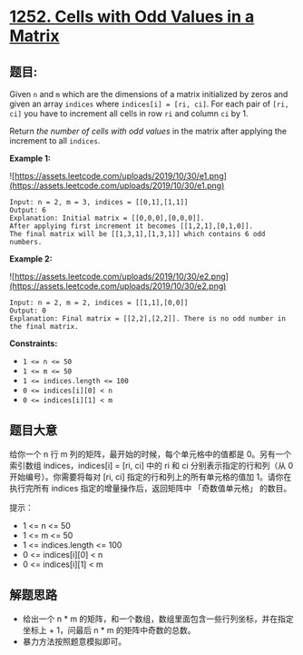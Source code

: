 # [1252. Cells with Odd Values in a Matrix](https://leetcode.com/problems/cells-with-odd-values-in-a-matrix/)


## 题目:

Given `n` and `m` which are the dimensions of a matrix initialized by zeros and given an array `indices` where `indices[i] = [ri, ci]`. For each pair of `[ri, ci]` you have to increment all cells in row `ri` and column `ci` by 1.

Return *the number of cells with odd values* in the matrix after applying the increment to all `indices`.

**Example 1:**

![https://assets.leetcode.com/uploads/2019/10/30/e1.png](https://assets.leetcode.com/uploads/2019/10/30/e1.png)

    Input: n = 2, m = 3, indices = [[0,1],[1,1]]
    Output: 6
    Explanation: Initial matrix = [[0,0,0],[0,0,0]].
    After applying first increment it becomes [[1,2,1],[0,1,0]].
    The final matrix will be [[1,3,1],[1,3,1]] which contains 6 odd numbers.

**Example 2:**

![https://assets.leetcode.com/uploads/2019/10/30/e2.png](https://assets.leetcode.com/uploads/2019/10/30/e2.png)

    Input: n = 2, m = 2, indices = [[1,1],[0,0]]
    Output: 0
    Explanation: Final matrix = [[2,2],[2,2]]. There is no odd number in the final matrix.

**Constraints:**

- `1 <= n <= 50`
- `1 <= m <= 50`
- `1 <= indices.length <= 100`
- `0 <= indices[i][0] < n`
- `0 <= indices[i][1] < m`

## 题目大意


给你一个 n 行 m 列的矩阵，最开始的时候，每个单元格中的值都是 0。另有一个索引数组 indices，indices[i] = [ri, ci] 中的 ri 和 ci 分别表示指定的行和列（从 0 开始编号）。你需要将每对 [ri, ci] 指定的行和列上的所有单元格的值加 1。请你在执行完所有 indices 指定的增量操作后，返回矩阵中 「奇数值单元格」 的数目。

提示：

- 1 <= n <= 50
- 1 <= m <= 50
- 1 <= indices.length <= 100
- 0 <= indices[i][0] < n
- 0 <= indices[i][1] < m


## 解题思路

- 给出一个 n * m 的矩阵，和一个数组，数组里面包含一些行列坐标，并在指定坐标上 + 1，问最后 n * m 的矩阵中奇数的总数。
- 暴力方法按照题意模拟即可。
